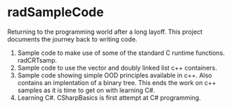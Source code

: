 # radSampleCode
Returning to the programming world after a long layoff.  This project documents the journey back to writing code. 

1. Sample code to make use of some of the standard C runtime functions. radCRTsamp.
2. Sample code to use the vector and doubly linked list c++ containers.
3. Sample code showing simple OOD principles available in c++.  Also contains an
   implentation of a binary tree.  This ends the work on c++ samples as it is time
   to get on with learning C#.
4. Learning C#.  CSharpBasics is first attempt at C# programming.
